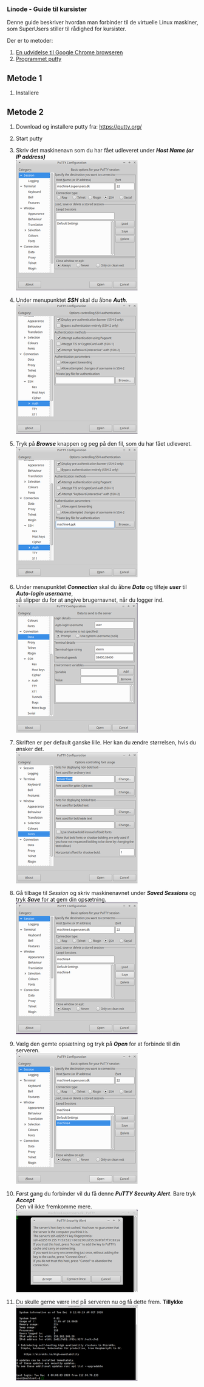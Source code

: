 ### Linode - Guide til kursister

Denne guide beskriver hvordan man forbinder til de virtuelle
Linux maskiner, som SuperUsers stiller til rådighed for kursister.

Der er to metoder:
1. [En udvidelse til Google Chrome browseren](#metode-1)
2. [Programmet putty](#metode-2)

## Metode 1

1. Installere 

## Metode 2

1. Download og installere putty fra: https://putty.org/
2. Start putty
3. Skriv det maskinenavn som du har fået udleveret under ***Host Name (or IP address)***  
![putty01.png][putty01]  

4. Under menupunktet ***SSH*** skal du åbne ***Auth***.  
![putty02.png][putty02]

5. Tryk på ***Browse*** knappen og peg på den fil, som du har fået udleveret.  
![putty03.png][putty03]

6. Under menupunktet ***Connection*** skal du åbne ***Data*** og tilføje ***user*** til ***Auto-login username***,  
så slipper du for at angive brugernavnet, når du logger ind.  
![putty04.png][putty04]

8. Skriften er per default ganske lille. Her kan du ændre størrelsen, hvis du ønsker det.  
![putty05.png][putty05]

9. Gå tilbage til *Session* og skriv maskinenavnet under ***Saved Sessions*** og tryk ***Save*** for at gem din opsætning.  
![putty06.png][putty06]

10. Vælg den gemte opsætning og tryk på ***Open*** for at forbinde til din serveren.  
![putty07.png][putty07]

11. Først gang du forbinder vil du få denne ***PuTTY Security Alert***. Bare tryk ***Accept***  
Den vil ikke fremkomme mere.  
![putty08.png][putty08]

12. Du skulle gerne være ind på serveren nu og få dette frem. **Tillykke**  
![putty09.png][putty09]

[putty01]: figures/putty01.png 
[putty02]: figures/putty02.png 
[putty03]: figures/putty03.png 
[putty04]: figures/putty04.png 
[putty05]: figures/putty05.png 
[putty06]: figures/putty06.png 
[putty07]: figures/putty07.png 
[putty08]: figures/putty08.png 
[putty09]: figures/putty09.png 
[ssh01]: figures/secure_shell_app01.png 




